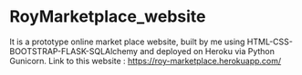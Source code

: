 # RoyMarketplace_website
It is a prototype online market place website, built by me using HTML-CSS-BOOTSTRAP-FLASK-SQLAlchemy and deployed on Heroku via Python Gunicorn.
Link to this website : https://roy-marketplace.herokuapp.com/
